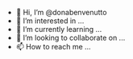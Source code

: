 - 👋 Hi, I’m @donabenvenutto
- 👀 I’m interested in ...
- 🌱 I’m currently learning ...
- 💞️ I’m looking to collaborate on ...
- 📫 How to reach me ...

<!---
donabenvenutto/donabenvenutto is a ✨ special ✨ repository because its `README.md` (this file) appears on your GitHub profile.
You can click the Preview link to take a look at your changes.
--->
